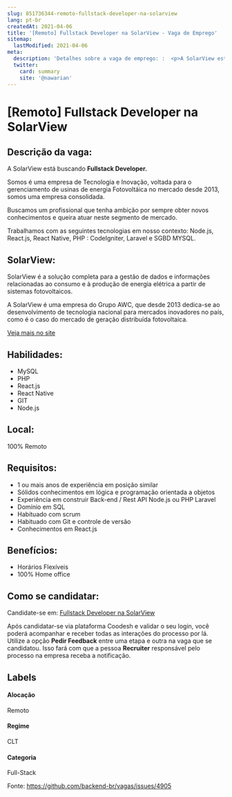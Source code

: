 ```yaml
---
slug: 851736344-remoto-fullstack-developer-na-solarview
lang: pt-br
createdAt: 2021-04-06
title: '[Remoto] Fullstack Developer na SolarView - Vaga de Emprego'
sitemap:
  lastModified: 2021-04-06
meta:
  description: 'Detalhes sobre a vaga de emprego: :  <p>A SolarView está buscando <strong> Fullstack Developer.</strong></p> <p>Somos é uma empresa de Tecnologia e Inovação, voltada para o gerenciamento de usinas de energia Fotovoltáica no mercado desde 2013, somos uma empresa consolidada.&nbsp;</p> <p>Buscamos um profissional que tenha ambição por sempre obter novos conhecimentos e queira atuar neste segmento de mercado.&nbsp;</p> <p>Trabalhamos com as seguintes tecnologias em nosso contexto: Node.js, React.js, React Native, PHP : CodeIgniter, Laravel e SGBD MYSQL.</p>'
  twitter:
    card: summary
    site: '@nawarian'
---
```


# [Remoto] Fullstack Developer na SolarView

## Descrição da vaga: 
 <p>A SolarView está buscando <strong> Fullstack Developer.</strong></p>
<p>Somos é uma empresa de Tecnologia e Inovação, voltada para o gerenciamento de usinas de energia Fotovoltáica no mercado desde 2013, somos uma empresa consolidada.&nbsp;</p>
<p>Buscamos um profissional que tenha ambição por sempre obter novos conhecimentos e queira atuar neste segmento de mercado.&nbsp;</p>
<p>Trabalhamos com as seguintes tecnologias em nosso contexto: Node.js, React.js, React Native, PHP : CodeIgniter, Laravel e SGBD MYSQL.</p>

## SolarView: 
 <p>SolarView é a solução completa para a gestão de dados e informações relacionadas ao consumo e à produção de energia elétrica a partir de sistemas fotovoltaicos.</p>

<p>A SolarView é uma empresa do Grupo AWC, que desde 2013 dedica-se ao desenvolvimento de tecnologia nacional para mercados inovadores no país, como é o caso do mercado de geração distribuída fotovoltaica.</p><a href='https://coodesh.com/empresas/solarview'>Veja mais no site</a>

 ## Habilidades: 
 - MySQL 
- PHP 
- React.js 
- React Native 
- GIT 
- Node.js
## Local: 
 100% Remoto
## Requisitos: 
 - 1 ou mais anos de experiência em posição similar 
- Sólidos conhecimentos em lógica e programação orientada a objetos 
- Experiência em construir Back-end / Rest API Node.js ou PHP Laravel 
- Domínio em SQL 
- Habituado com scrum 
- Habituado com Git e controle de versão 
- Conhecimentos em React.js

## Benefícios: 
 - Horários Flexíveis 
- 100% Home office
## Como se candidatar:
Candidate-se em: [Fullstack Developer na SolarView](https://coodesh.com/vagas/fullstack-developer-150000?origin=github&modal=open)


Após candidatar-se via plataforma Coodesh e validar o seu login, você poderá acompanhar e receber todas as interações do processo por lá. Utilize a opção <b>Pedir Feedback</b> entre uma etapa e outra na vaga que se candidatou. Isso fará com que a pessoa <b>Recruiter</b> responsável pelo processo na empresa receba a notificação.
## Labels
#### Alocação
Remoto
#### Regime
CLT
#### Categoria
Full-Stack

Fonte: https://github.com/backend-br/vagas/issues/4905